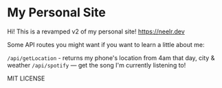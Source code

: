 # My Personal Site
Hi! This is a revamped v2 of my personal site! https://neelr.dev 

Some API routes you might want if you want to learn a little about me:

`/api/getLocation` - returns my phone's location from 4am that day, city & weather
`/api/spotify` — get the song I'm currently listening to!

MIT LICENSE